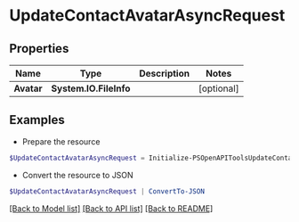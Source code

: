 # UpdateContactAvatarAsyncRequest
## Properties

Name | Type | Description | Notes
------------ | ------------- | ------------- | -------------
**Avatar** | **System.IO.FileInfo** |  | [optional] 

## Examples

- Prepare the resource
```powershell
$UpdateContactAvatarAsyncRequest = Initialize-PSOpenAPIToolsUpdateContactAvatarAsyncRequest  -Avatar null
```

- Convert the resource to JSON
```powershell
$UpdateContactAvatarAsyncRequest | ConvertTo-JSON
```

[[Back to Model list]](../README.md#documentation-for-models) [[Back to API list]](../README.md#documentation-for-api-endpoints) [[Back to README]](../README.md)

